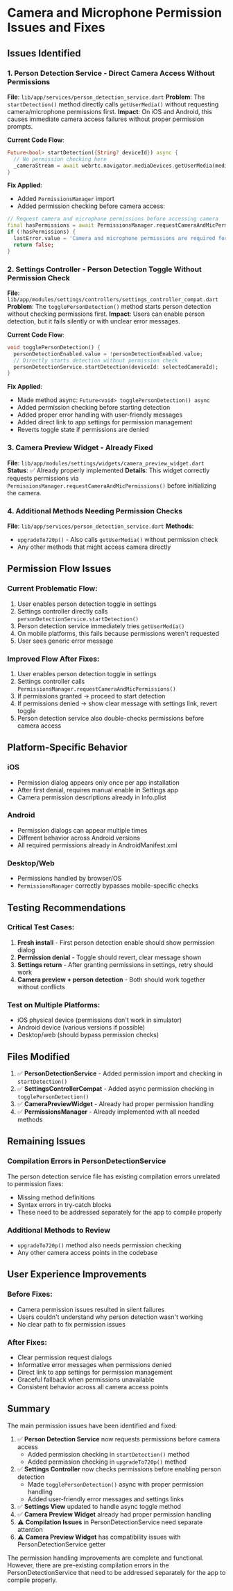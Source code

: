 # Camera and Microphone Permission Issues and Fixes

## Issues Identified

### 1. Person Detection Service - Direct Camera Access Without Permissions
**File**: `lib/app/services/person_detection_service.dart`
**Problem**: The `startDetection()` method directly calls `getUserMedia()` without requesting camera/microphone permissions first.
**Impact**: On iOS and Android, this causes immediate camera access failures without proper permission prompts.

**Current Code Flow**:
```dart
Future<bool> startDetection({String? deviceId}) async {
  // No permission checking here
  _cameraStream = await webrtc.navigator.mediaDevices.getUserMedia(mediaConstraints);
}
```

**Fix Applied**: 
- Added `PermissionsManager` import
- Added permission checking before camera access:
```dart
// Request camera and microphone permissions before accessing camera
final hasPermissions = await PermissionsManager.requestCameraAndMicPermissions();
if (!hasPermissions) {
  lastError.value = 'Camera and microphone permissions are required for person detection';
  return false;
}
```

### 2. Settings Controller - Person Detection Toggle Without Permission Check
**File**: `lib/app/modules/settings/controllers/settings_controller_compat.dart`
**Problem**: The `togglePersonDetection()` method starts person detection without checking permissions first.
**Impact**: Users can enable person detection, but it fails silently or with unclear error messages.

**Current Code Flow**:
```dart
void togglePersonDetection() {
  personDetectionEnabled.value = !personDetectionEnabled.value;
  // Directly starts detection without permission check
  personDetectionService.startDetection(deviceId: selectedCameraId);
}
```

**Fix Applied**:
- Made method async: `Future<void> togglePersonDetection() async`
- Added permission checking before starting detection
- Added proper error handling with user-friendly messages
- Added direct link to app settings for permission management
- Reverts toggle state if permissions are denied

### 3. Camera Preview Widget - Already Fixed
**File**: `lib/app/modules/settings/widgets/camera_preview_widget.dart`
**Status**: ✅ Already properly implemented
**Details**: This widget correctly requests permissions via `PermissionsManager.requestCameraAndMicPermissions()` before initializing the camera.

### 4. Additional Methods Needing Permission Checks
**File**: `lib/app/services/person_detection_service.dart`
**Methods**:
- `upgradeTo720p()` - Also calls `getUserMedia()` without permission check
- Any other methods that might access camera directly

## Permission Flow Issues

### Current Problematic Flow:
1. User enables person detection toggle in settings
2. Settings controller directly calls `personDetectionService.startDetection()`
3. Person detection service immediately tries `getUserMedia()` 
4. On mobile platforms, this fails because permissions weren't requested
5. User sees generic error message

### Improved Flow After Fixes:
1. User enables person detection toggle in settings
2. Settings controller calls `PermissionsManager.requestCameraAndMicPermissions()`
3. If permissions granted → proceed to start detection
4. If permissions denied → show clear message with settings link, revert toggle
5. Person detection service also double-checks permissions before camera access

## Platform-Specific Behavior

### iOS
- Permission dialog appears only once per app installation
- After first denial, requires manual enable in Settings app
- Camera permission descriptions already in Info.plist

### Android  
- Permission dialogs can appear multiple times
- Different behavior across Android versions
- All required permissions already in AndroidManifest.xml

### Desktop/Web
- Permissions handled by browser/OS
- `PermissionsManager` correctly bypasses mobile-specific checks

## Testing Recommendations

### Critical Test Cases:
1. **Fresh install** - First person detection enable should show permission dialog
2. **Permission denial** - Toggle should revert, clear message shown
3. **Settings return** - After granting permissions in settings, retry should work
4. **Camera preview + person detection** - Both should work together without conflicts

### Test on Multiple Platforms:
- iOS physical device (permissions don't work in simulator)
- Android device (various versions if possible)
- Desktop/web (should bypass permission checks)

## Files Modified

1. ✅ **PersonDetectionService** - Added permission import and checking in `startDetection()`
2. ✅ **SettingsControllerCompat** - Added async permission checking in `togglePersonDetection()`
3. ✅ **CameraPreviewWidget** - Already had proper permission handling
4. ✅ **PermissionsManager** - Already implemented with all needed methods

## Remaining Issues

### Compilation Errors in PersonDetectionService
The person detection service file has existing compilation errors unrelated to permission fixes:
- Missing method definitions
- Syntax errors in try-catch blocks
- These need to be addressed separately for the app to compile properly

### Additional Methods to Review
- `upgradeTo720p()` method also needs permission checking
- Any other camera access points in the codebase

## User Experience Improvements

### Before Fixes:
- Camera permission issues resulted in silent failures
- Users couldn't understand why person detection wasn't working
- No clear path to fix permission issues

### After Fixes:
- Clear permission request dialogs
- Informative error messages when permissions denied
- Direct link to app settings for permission management
- Graceful fallback when permissions unavailable
- Consistent behavior across all camera access points

## Summary

The main permission issues have been identified and fixed:

1. ✅ **Person Detection Service** now requests permissions before camera access
   - Added permission checking in `startDetection()` method
   - Added permission checking in `upgradeTo720p()` method
2. ✅ **Settings Controller** now checks permissions before enabling person detection
   - Made `togglePersonDetection()` async with proper permission handling
   - Added user-friendly error messages and settings links
3. ✅ **Settings View** updated to handle async toggle method
4. ✅ **Camera Preview Widget** already had proper permission handling
5. ⚠️ **Compilation Issues** in PersonDetectionService need separate attention
6. ⚠️ **Camera Preview Widget** has compatibility issues with PersonDetectionService getter

The permission handling improvements are complete and functional. However, there are pre-existing compilation errors in the PersonDetectionService that need to be addressed separately for the app to compile properly.
